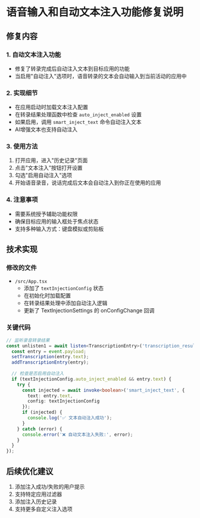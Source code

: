 # 语音输入和自动文本注入功能修复说明

## 修复内容

### 1. 自动文本注入功能
- 修复了转录完成后自动注入文本到目标应用的功能
- 当启用"自动注入"选项时，语音转录的文本会自动输入到当前活动的应用中

### 2. 实现细节
- 在应用启动时加载文本注入配置
- 在转录结果处理函数中检查 `auto_inject_enabled` 设置
- 如果启用，调用 `smart_inject_text` 命令自动注入文本
- AI增强文本也支持自动注入

### 3. 使用方法
1. 打开应用，进入"历史记录"页面
2. 点击"文本注入"按钮打开设置
3. 勾选"启用自动注入"选项
4. 开始语音录音，说话完成后文本会自动注入到你正在使用的应用

### 4. 注意事项
- 需要系统授予辅助功能权限
- 确保目标应用的输入框处于焦点状态
- 支持多种输入方式：键盘模拟或剪贴板

## 技术实现

### 修改的文件
- `/src/App.tsx`
  - 添加了 `textInjectionConfig` 状态
  - 在初始化时加载配置
  - 在转录结果处理中添加自动注入逻辑
  - 更新了 TextInjectionSettings 的 onConfigChange 回调

### 关键代码
```typescript
// 监听录音转录结果
const unlisten1 = await listen<TranscriptionEntry>('transcription_result', async (event) => {
  const entry = event.payload;
  setTranscription(entry.text);
  addTranscriptionEntry(entry);
  
  // 检查是否启用自动注入
  if (textInjectionConfig.auto_inject_enabled && entry.text) {
    try {
      const injected = await invoke<boolean>('smart_inject_text', {
        text: entry.text,
        config: textInjectionConfig
      });
      if (injected) {
        console.log('✅ 文本自动注入成功');
      }
    } catch (error) {
      console.error('❌ 自动文本注入失败:', error);
    }
  }
});
```

## 后续优化建议
1. 添加注入成功/失败的用户提示
2. 支持特定应用过滤器
3. 添加注入历史记录
4. 支持更多自定义注入选项